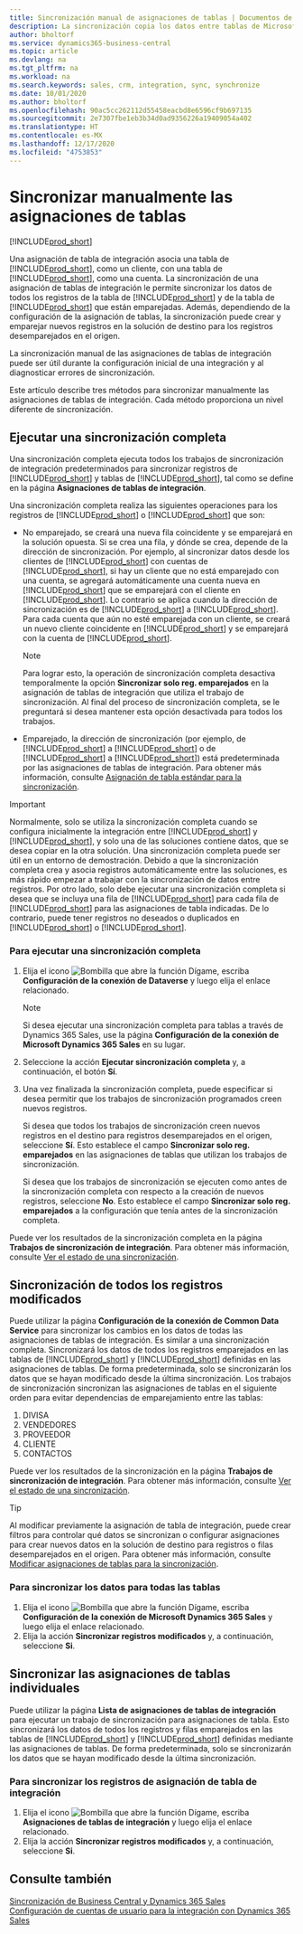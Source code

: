 ```yaml
---
title: Sincronización manual de asignaciones de tablas | Documentos de Microsoft
description: La sincronización copia los datos entre tablas de Microsoft Dataverse y Business Central para mantener actualizados ambos sistemas.
author: bholtorf
ms.service: dynamics365-business-central
ms.topic: article
ms.devlang: na
ms.tgt_pltfrm: na
ms.workload: na
ms.search.keywords: sales, crm, integration, sync, synchronize
ms.date: 10/01/2020
ms.author: bholtorf
ms.openlocfilehash: 90ac5cc262112d55458eacbd8e6596cf9b697135
ms.sourcegitcommit: 2e7307fbe1eb3b34d0ad9356226a19409054a402
ms.translationtype: HT
ms.contentlocale: es-MX
ms.lasthandoff: 12/17/2020
ms.locfileid: "4753853"
---
```

# <a name="manually-synchronize-table-mappings"></a>Sincronizar manualmente las asignaciones de tablas
[!INCLUDE[prod_short](includes/cc_data_platform_banner.md)]

Una asignación de tabla de integración asocia una tabla de [!INCLUDE[prod_short](includes/prod_short.md)], como un cliente, con una tabla de [!INCLUDE[prod_short](includes/cds_long_md.md)], como una cuenta. La sincronización de una asignación de tablas de integración le permite sincronizar los datos de todos los registros de la tabla de [!INCLUDE[prod_short](includes/prod_short.md)] y de la tabla de [!INCLUDE[prod_short](includes/cds_long_md.md)] que están emparejadas. Además, dependiendo de la configuración de la asignación de tablas, la sincronización puede crear y emparejar nuevos registros en la solución de destino para los registros desemparejados en el origen.  

La sincronización manual de las asignaciones de tablas de integración puede ser útil durante la configuración inicial de una integración y al diagnosticar errores de sincronización.  

Este artículo describe tres métodos para sincronizar manualmente las asignaciones de tablas de integración. Cada método proporciona un nivel diferente de sincronización.

## <a name="run-a-full-synchronization"></a>Ejecutar una sincronización completa
Una sincronización completa ejecuta todos los trabajos de sincronización de integración predeterminados para sincronizar registros de [!INCLUDE[prod_short](includes/prod_short.md)] y tablas de [!INCLUDE[prod_short](includes/cds_long_md.md)], tal como se define en la página **Asignaciones de tablas de integración**. 

Una sincronización completa realiza las siguientes operaciones para los registros de [!INCLUDE[prod_short](includes/prod_short.md)] o [!INCLUDE[prod_short](includes/cds_long_md.md)] que son:

* No emparejado, se creará una nueva fila coincidente y se emparejará en la solución opuesta.
Si se crea una fila, y dónde se crea, depende de la dirección de sincronización. Por ejemplo, al sincronizar datos desde los clientes de [!INCLUDE[prod_short](includes/prod_short.md)] con cuentas de [!INCLUDE[prod_short](includes/cds_long_md.md)], si hay un cliente que no está emparejado con una cuenta, se agregará automáticamente una cuenta nueva en [!INCLUDE[prod_short](includes/cds_long_md.md)] que se emparejará con el cliente en [!INCLUDE[prod_short](includes/prod_short.md)]. Lo contrario se aplica cuando la dirección de sincronización es de [!INCLUDE[prod_short](includes/cds_long_md.md)] a [!INCLUDE[prod_short](includes/prod_short.md)]. Para cada cuenta que aún no esté emparejada con un cliente, se creará un nuevo cliente coincidente en [!INCLUDE[prod_short](includes/prod_short.md)] y se emparejará con la cuenta de [!INCLUDE[prod_short](includes/cds_long_md.md)].  

     > [!NOTE]  
     >  Para lograr esto, la operación de sincronización completa desactiva temporalmente la opción **Sincronizar solo reg. emparejados** en la asignación de tablas de integración que utiliza el trabajo de sincronización. Al final del proceso de sincronización completa, se le preguntará si desea mantener esta opción desactivada para todos los trabajos.  

* Emparejado, la dirección de sincronización (por ejemplo, de [!INCLUDE[prod_short](includes/prod_short.md)] a [!INCLUDE[prod_short](includes/cds_long_md.md)] o de [!INCLUDE[prod_short](includes/cds_long_md.md)] a [!INCLUDE[prod_short](includes/prod_short.md)]) está predeterminada por las asignaciones de tablas de integración. Para obtener más información, consulte [Asignación de tabla estándar para la sincronización](admin-synchronizing-business-central-and-sales.md#standard-table-mapping-for-synchronization).  

> [!IMPORTANT]  
>  Normalmente, solo se utiliza la sincronización completa cuando se configura inicialmente la integración entre [!INCLUDE[prod_short](includes/prod_short.md)] y [!INCLUDE[prod_short](includes/cds_long_md.md)], y solo una de las soluciones contiene datos, que se desea copiar en la otra solución. Una sincronización completa puede ser útil en un entorno de demostración. Debido a que la sincronización completa crea y asocia registros automáticamente entre las soluciones, es más rápido empezar a trabajar con la sincronización de datos entre registros. Por otro lado, solo debe ejecutar una sincronización completa si desea que se incluya una fila de [!INCLUDE[prod_short](includes/prod_short.md)] para cada fila de [!INCLUDE[prod_short](includes/cds_long_md.md)] para las asignaciones de tabla indicadas. De lo contrario, puede tener registros no deseados o duplicados en [!INCLUDE[prod_short](includes/prod_short.md)] o [!INCLUDE[prod_short](includes/cds_long_md.md)].  

### <a name="to-run-a-full-synchronization"></a>Para ejecutar una sincronización completa  
1.  Elija el icono ![Bombilla que abre la función Dígame](media/ui-search/search_small.png "Dígame qué desea hacer"), escriba **Configuración de la conexión de Dataverse** y luego elija el enlace relacionado.

    > [!NOTE]
    > Si desea ejecutar una sincronización completa para tablas a través de Dynamics 365 Sales, use la página **Configuración de la conexión de Microsoft Dynamics 365 Sales** en su lugar.

2.  Seleccione la acción **Ejecutar sincronización completa** y, a continuación, el botón **Sí**.  
3.  Una vez finalizada la sincronización completa, puede especificar si desea permitir que los trabajos de sincronización programados creen nuevos registros.  

    Si desea que todos los trabajos de sincronización creen nuevos registros en el destino para registros desemparejados en el origen, seleccione **Sí**. Esto establece el campo **Sincronizar solo reg. emparejados** en las asignaciones de tablas que utilizan los trabajos de sincronización.  

    Si desea que los trabajos de sincronización se ejecuten como antes de la sincronización completa con respecto a la creación de nuevos registros, seleccione **No**. Esto establece el campo **Sincronizar solo reg. emparejados** a la configuración que tenía antes de la sincronización completa.  

Puede ver los resultados de la sincronización completa en la página **Trabajos de sincronización de integración**. Para obtener más información, consulte [Ver el estado de una sincronización](admin-how-to-view-synchronization-status.md).  

## <a name="synchronizing-all-modified-records"></a>Sincronización de todos los registros modificados
Puede utilizar la página **Configuración de la conexión de Common Data Service** para sincronizar los cambios en los datos de todas las asignaciones de tablas de integración. Es similar a una sincronización completa. Sincronizará los datos de todos los registros emparejados en las tablas de [!INCLUDE[prod_short](includes/prod_short.md)] y [!INCLUDE[prod_short](includes/cds_long_md.md)] definidas en las asignaciones de tablas. De forma predeterminada, solo se sincronizarán los datos que se hayan modificado desde la última sincronización. Los trabajos de sincronización sincronizan las asignaciones de tablas en el siguiente orden para evitar dependencias de emparejamiento entre las tablas:  

1.  DIVISA  
2.  VENDEDORES  
3.  PROVEEDOR  
4.  CLIENTE  
5.  CONTACTOS  

Puede ver los resultados de la sincronización en la página **Trabajos de sincronización de integración**. Para obtener más información, consulte [Ver el estado de una sincronización](admin-how-to-view-synchronization-status.md).  

> [!TIP]  
>  Al modificar previamente la asignación de tabla de integración, puede crear filtros para controlar qué datos se sincronizan o configurar asignaciones para crear nuevos datos en la solución de destino para registros o filas desemparejados en el origen. Para obtener más información, consulte [Modificar asignaciones de tablas para la sincronización](admin-how-to-modify-table-mappings-for-synchronization.md).

### <a name="to-synchronize-data-for-all-tables"></a>Para sincronizar los datos para todas las tablas  
1.  Elija el icono ![Bombilla que abre la función Dígame](media/ui-search/search_small.png "Dígame qué desea hacer"), escriba **Configuración de la conexión de Microsoft Dynamics 365 Sales** y luego elija el enlace relacionado.
2.  Elija la acción **Sincronizar registros modificados** y, a continuación, seleccione **Si**.  

## <a name="synchronize-individual-table-mappings"></a>Sincronizar las asignaciones de tablas individuales
Puede utilizar la página **Lista de asignaciones de tablas de integración** para ejecutar un trabajo de sincronización para asignaciones de tabla. Esto sincronizará los datos de todos los registros y filas emparejados en las tablas de [!INCLUDE[prod_short](includes/prod_short.md)] y [!INCLUDE[prod_short](includes/cds_long_md.md)] definidas mediante las asignaciones de tablas. De forma predeterminada, solo se sincronizarán los datos que se hayan modificado desde la última sincronización.  

### <a name="to-synchronize-records-of-an-integration-table-mapping"></a>Para sincronizar los registros de asignación de tabla de integración  
1.  Elija el icono ![Bombilla que abre la función Dígame](media/ui-search/search_small.png "Dígame qué desea hacer"), escriba **Asignaciones de tablas de integración** y luego elija el enlace relacionado.
2.  Elija la acción **Sincronizar registros modificados** y, a continuación, seleccione **Si**.  

## <a name="see-also"></a>Consulte también  
[Sincronización de Business Central y Dynamics 365 Sales](admin-synchronizing-business-central-and-sales.md)   
[Configuración de cuentas de usuario para la integración con Dynamics 365 Sales](admin-setting-up-integration-with-dynamics-sales.md)   
